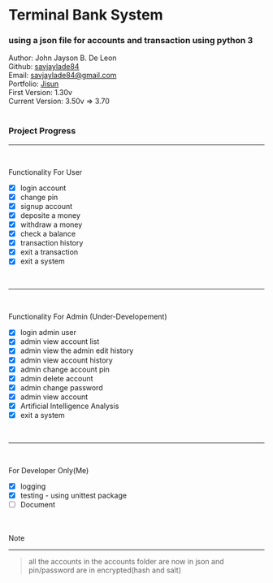 # Terminal Bank System

### using a json file for accounts and transaction using python 3<br>

Author: John Jayson B. De Leon<br>
Github: [savjaylade84](github.com/savjaylade84) <br>
Email: savjaylade84@gmail.com<br>
Portfolio: [Jisun](https://savjaylade84.github.io/Jisun.github.io/)<br>
First Version: 1.30v<br>
Current Version: 3.50v => 3.70 <br><br>
### Project Progress <br>
<hr><br>

Functionality For User<br>

- [x] login account
- [x] change pin
- [x] signup account
- [x] deposite a money
- [x] withdraw a money
- [x] check a balance
- [x] transaction history
- [x] exit a transaction
- [x] exit a system

<br>
<hr><br>

Functionality For Admin (Under-Developement)<br>

- [x] login admin user
- [x] admin view account list
- [x] admin view the admin edit history
- [x] admin view account history
- [x] admin change account pin
- [x] admin delete account
- [x] admin change password
- [x] admin view account
- [x] Artificial Intelligence Analysis
- [x] exit a system

<br>
<hr><br>

For Developer Only(Me)<br>

- [x] logging
- [x] testing - using unittest package
- [ ] Document

<br><br>
Note
<hr>

> all the accounts in the accounts folder are now in json and pin/password are in encrypted(hash and salt)
